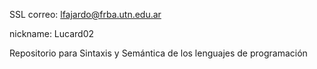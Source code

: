 SSL
correo: lfajardo@frba.utn.edu.ar

nickname: Lucard02

Repositorio para Sintaxis y Semántica de los lenguajes de programación
